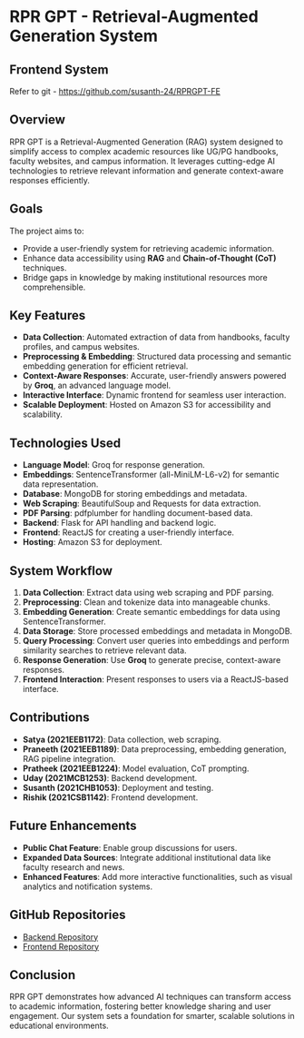 # RPR GPT - Retrieval-Augmented Generation System

## Frontend System
Refer to
git - https://github.com/susanth-24/RPRGPT-FE

## Overview
RPR GPT is a Retrieval-Augmented Generation (RAG) system designed to simplify access to complex academic resources like UG/PG handbooks, faculty websites, and campus information. It leverages cutting-edge AI technologies to retrieve relevant information and generate context-aware responses efficiently.

## Goals
The project aims to:
- Provide a user-friendly system for retrieving academic information.
- Enhance data accessibility using **RAG** and **Chain-of-Thought (CoT)** techniques.
- Bridge gaps in knowledge by making institutional resources more comprehensible.

## Key Features
- **Data Collection**: Automated extraction of data from handbooks, faculty profiles, and campus websites.
- **Preprocessing & Embedding**: Structured data processing and semantic embedding generation for efficient retrieval.
- **Context-Aware Responses**: Accurate, user-friendly answers powered by **Groq**, an advanced language model.
- **Interactive Interface**: Dynamic frontend for seamless user interaction.
- **Scalable Deployment**: Hosted on Amazon S3 for accessibility and scalability.

## Technologies Used
- **Language Model**: Groq for response generation.
- **Embeddings**: SentenceTransformer (all-MiniLM-L6-v2) for semantic data representation.
- **Database**: MongoDB for storing embeddings and metadata.
- **Web Scraping**: BeautifulSoup and Requests for data extraction.
- **PDF Parsing**: pdfplumber for handling document-based data.
- **Backend**: Flask for API handling and backend logic.
- **Frontend**: ReactJS for creating a user-friendly interface.
- **Hosting**: Amazon S3 for deployment.

## System Workflow
1. **Data Collection**: Extract data using web scraping and PDF parsing.
2. **Preprocessing**: Clean and tokenize data into manageable chunks.
3. **Embedding Generation**: Create semantic embeddings for data using SentenceTransformer.
4. **Data Storage**: Store processed embeddings and metadata in MongoDB.
5. **Query Processing**: Convert user queries into embeddings and perform similarity searches to retrieve relevant data.
6. **Response Generation**: Use **Groq** to generate precise, context-aware responses.
7. **Frontend Interaction**: Present responses to users via a ReactJS-based interface.

## Contributions
- **Satya (2021EEB1172)**: Data collection, web scraping.
- **Praneeth (2021EEB1189)**: Data preprocessing, embedding generation, RAG pipeline integration.
- **Pratheek (2021EEB1224)**: Model evaluation, CoT prompting.
- **Uday (2021MCB1253)**: Backend development.
- **Susanth (2021CHB1053)**: Deployment and testing.
- **Rishik (2021CSB1142)**: Frontend development.

## Future Enhancements
- **Public Chat Feature**: Enable group discussions for users.
- **Expanded Data Sources**: Integrate additional institutional data like faculty research and news.
- **Enhanced Features**: Add more interactive functionalities, such as visual analytics and notification systems.

## GitHub Repositories
- [Backend Repository](https://github.com/susanth-24/RPRGPT-BE)
- [Frontend Repository](https://github.com/susanth-24/RPRGPT-FE)

## Conclusion
RPR GPT demonstrates how advanced AI techniques can transform access to academic information, fostering better knowledge sharing and user engagement. Our system sets a foundation for smarter, scalable solutions in educational environments.
